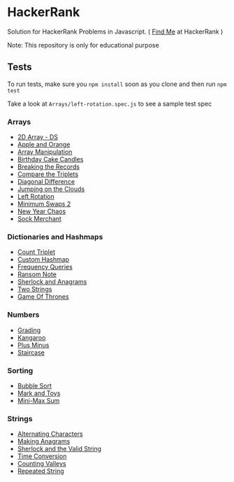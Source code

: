 # HackerRank

Solution for HackerRank Problems in Javascript. ( <a href="https://www.hackerrank.com/thamaraiselvam">Find Me</a> at HackerRank )

Note: This repository is only for educational purpose 

## Tests
To run tests, make sure you `npm install` soon as you clone and then run `npm test`

Take a look at `Arrays/left-rotation.spec.js` to see a sample test spec

### Arrays
<ul>
    <li><a href="https://github.com/thamaraiselvam/HackerRank/blob/master/Arrays/2d-array-ds.js"> 2D Array - DS </a></li>
    <li><a href="https://github.com/thamaraiselvam/HackerRank/blob/master/Arrays/apple-and-orange.js"> Apple and Orange </a></li>
    <li><a href="https://github.com/thamaraiselvam/HackerRank/blob/master/Arrays/array-manipulation.js"> Array Manipulation </a></li>
    <li><a href="https://github.com/thamaraiselvam/HackerRank/blob/master/Arrays/birthday-cake-candles.js"> Birthday Cake Candles </a></li>
    <li><a href="https://github.com/thamaraiselvam/HackerRank/blob/master/Arrays/breaking-best-and-worst-records.js"> Breaking the Records </a></li>
    <li><a href="https://github.com/thamaraiselvam/HackerRank/blob/master/Arrays/compare-the-triplets.js"> Compare the Triplets </a></li>
    <li><a href="https://github.com/thamaraiselvam/HackerRank/blob/master/Arrays/diagonal-difference.js"> Diagonal Difference </a></li>
    <li><a href="https://github.com/thamaraiselvam/HackerRank/blob/master/Arrays/jumping-on-the-clouds.js"> Jumping on the Clouds </a>
    <li><a href="https://github.com/thamaraiselvam/HackerRank/blob/master/Arrays/left-rotation.js"> Left Rotation </a></li>
    <li><a href="https://github.com/thamaraiselvam/HackerRank/blob/master/Arrays/minimum-swaps-2.js"> Minimum Swaps 2 </a></li>
    <li><a href="https://github.com/thamaraiselvam/HackerRank/blob/master/Arrays/newyear-chaos.js"> New Year Chaos </a></li>
    <li><a href="https://github.com/thamaraiselvam/HackerRank/blob/master/Arrays/sock-merchant.js">Sock Merchant </a></li>
</ul>

### Dictionaries and Hashmaps
<ul>
    <li><a href="https://github.com/thamaraiselvam/HackerRank/blob/master/Dictionaries%20and%20Hashmaps/count-triplet.js"> Count Triplet </a></li>
    <li><a href="https://github.com/thamaraiselvam/HackerRank/blob/master/Dictionaries%20and%20Hashmaps/custom-hashmap.js"> Custom Hashmap </a></li>
    <li><a href="https://github.com/thamaraiselvam/HackerRank/blob/master/Dictionaries%20and%20Hashmaps/frequency-queries.js"> Frequency Queries </a></li>
    <li><a href="https://github.com/thamaraiselvam/HackerRank/blob/master/Dictionaries%20and%20Hashmaps/ransom-note.js"> Ransom Note </a></li>
    <li><a href="https://github.com/thamaraiselvam/HackerRank/blob/master/Dictionaries%20and%20Hashmaps/sherlock-and-anagrams.js"> Sherlock and Anagrams </a></li>
    <li><a href="https://github.com/thamaraiselvam/HackerRank/blob/master/Dictionaries%20and%20Hashmaps/two-strings.js"> Two Strings </a></li>
    <li><a href="https://github.com/thamaraiselvam/HackerRank/blob/master/Dictionaries%20and%20Hashmaps/game-of-thrones.js"> Game Of Thrones </a></li>
</ul>

### Numbers
<ul>
    <li><a href="https://github.com/thamaraiselvam/HackerRank/blob/master/Numbers/grading.js"> Grading </a></li>
    <li><a href="https://github.com/thamaraiselvam/HackerRank/blob/master/Numbers/kangaroo.js"> Kangaroo </a></li>
    <li><a href="https://github.com/thamaraiselvam/HackerRank/blob/master/Numbers/plus-minus.js"> Plus Minus </a></li>
    <li><a href="https://github.com/thamaraiselvam/HackerRank/blob/master/Numbers/staircase.js"> Staircase </a></li>
</ul>

### Sorting

<ul>
    <li><a href="https://github.com/thamaraiselvam/HackerRank/blob/master/Sorting/bubble-sort.js"> Bubble Sort </a></li>
    <li><a href="https://github.com/thamaraiselvam/HackerRank/blob/master/Sorting/mark-and-toys.js"> Mark and Toys </a></li>
    <li><a href="https://github.com/thamaraiselvam/HackerRank/blob/master/Sorting/mini-max-sum.js"> Mini-Max Sum </a></li>
</ul>


### Strings
<ul>
    <li><a href="https://github.com/thamaraiselvam/HackerRank/blob/master/Strings/alternating-characters.js"> Alternating Characters </a></li>
    <li><a href="https://github.com/thamaraiselvam/HackerRank/blob/master/Strings/making-anagrams.js"> Making Anagrams </a></li>
    <li><a href="https://github.com/thamaraiselvam/HackerRank/blob/master/Strings/sherlock-and-the-valid-string.js"> Sherlock and the Valid String </a></li>
    <li><a href="https://github.com/thamaraiselvam/HackerRank/blob/master/Strings/time-conversion.js"> Time Conversion </a></li>
    <li><a href="https://github.com/thamaraiselvam/HackerRank/blob/master/Strings/counting-valleys.js"> Counting Valleys </a></li>
    <li><a href="https://github.com/thamaraiselvam/HackerRank/blob/master/Strings/repeated-string.js"> Repeated String </a></li>
</ul>

